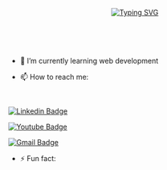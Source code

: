 <div align="center">
	
[![Typing SVG](https://readme-typing-svg.herokuapp.com?font=Oleo+Script&color=336B7C&size=35&center=true&vCenter=true&width=404&height=53&lines=%E3%80%80%E3%80%80Hi+there%2C+I'm+Sunjoo.+%E3%80%80%E3%80%80)](https://git.io/typing-svg)
	
</div>
<br><br><br>
	
- 🌱 I’m currently learning web development

- 📫 How to reach me:
<br>

  [![Linkedin Badge](https://img.shields.io/badge/-LinkedIn-blue?style=flat-square&logo=Linkedin&logoColor=white&link=https://www.linkedin.com/in/sunjoo-profile/)](https://www.linkedin.com/in/sunjoo-profile/)
	
  [![Youtube Badge](https://img.shields.io/badge/Youtube-ff0000?style=flat-square&logo=youtube&link=https://www.youtube.com/channel/UCIGNwuoP-vpm8Pf8bh1brRw)](https://www.youtube.com/channel/UCIGNwuoP-vpm8Pf8bh1brRw)
	
  [![Gmail Badge](https://img.shields.io/badge/Gmail-d14836?style=flat-square&logo=Gmail&logoColor=white&link=mailto:tjss1580@gmail.com)](mailto:tjss1580@gmail.com)
- ⚡ Fun fact:

<!--
**snnzzoo/snnzzoo** is a ✨ _special_ ✨ repository because its `README.md` (this file) appears on your GitHub profile.

Here are some ideas to get you started:

- 🔭 I’m currently working on ...
- 🌱 I’m currently learning web development
- 👯 I’m looking to collaborate on ...
- 🤔 I’m looking for help with ...
- 💬 Ask me about ...
- 📫 How to reach me: ...
- 😄 Pronouns: ...
- ⚡ Fun fact: ...
-->
